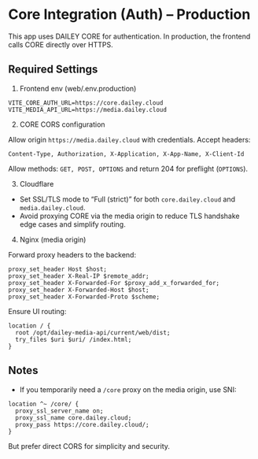# Core Integration (Auth) – Production

This app uses DAILEY CORE for authentication. In production, the frontend calls CORE directly over HTTPS.

## Required Settings

1) Frontend env (web/.env.production)

```
VITE_CORE_AUTH_URL=https://core.dailey.cloud
VITE_MEDIA_API_URL=https://media.dailey.cloud
```

2) CORE CORS configuration

Allow origin `https://media.dailey.cloud` with credentials. Accept headers:

```
Content-Type, Authorization, X-Application, X-App-Name, X-Client-Id
```

Allow methods: `GET, POST, OPTIONS` and return 204 for preflight (`OPTIONS`).

3) Cloudflare

- Set SSL/TLS mode to “Full (strict)” for both `core.dailey.cloud` and `media.dailey.cloud`.
- Avoid proxying CORE via the media origin to reduce TLS handshake edge cases and simplify routing.

4) Nginx (media origin)

Forward proxy headers to the backend:

```
proxy_set_header Host $host;
proxy_set_header X-Real-IP $remote_addr;
proxy_set_header X-Forwarded-For $proxy_add_x_forwarded_for;
proxy_set_header X-Forwarded-Host $host;
proxy_set_header X-Forwarded-Proto $scheme;
```

Ensure UI routing:

```
location / {
  root /opt/dailey-media-api/current/web/dist;
  try_files $uri $uri/ /index.html;
}
```

## Notes

- If you temporarily need a `/core` proxy on the media origin, use SNI:

```
location ^~ /core/ {
  proxy_ssl_server_name on;
  proxy_ssl_name core.dailey.cloud;
  proxy_pass https://core.dailey.cloud/;
}
```

But prefer direct CORS for simplicity and security.


